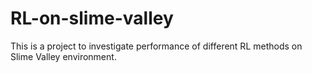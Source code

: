 # RL-on-slime-valley
This is a project to investigate performance of different RL methods on Slime Valley environment.
